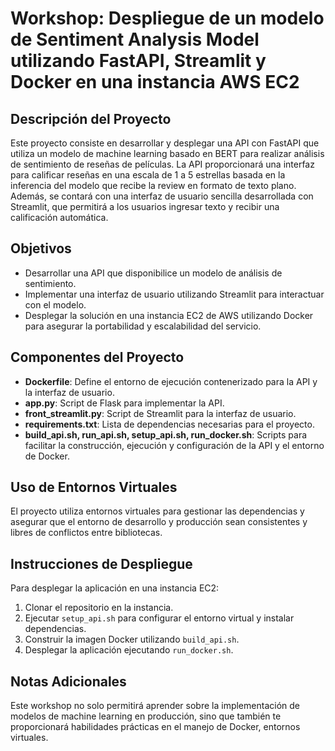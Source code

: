 # Workshop: Despliegue de un modelo de Sentiment Analysis Model utilizando FastAPI, Streamlit y Docker en una instancia AWS EC2

## Descripción del Proyecto
Este proyecto consiste en desarrollar y desplegar una API con FastAPI que utiliza un modelo de machine learning basado en BERT para realizar análisis de sentimiento de reseñas de películas. La API proporcionará una interfaz para calificar reseñas en una escala de 1 a 5 estrellas basada en la inferencia del modelo que recibe la review en formato de texto plano. Además, se contará con una interfaz de usuario sencilla desarrollada con Streamlit, que permitirá a los usuarios ingresar texto y recibir una calificación automática.

## Objetivos
- Desarrollar una API que disponibilice un modelo de análisis de sentimiento.
- Implementar una interfaz de usuario utilizando Streamlit para interactuar con el modelo.
- Desplegar la solución en una instancia EC2 de AWS utilizando Docker para asegurar la portabilidad y escalabilidad del servicio.

## Componentes del Proyecto
- **Dockerfile**: Define el entorno de ejecución contenerizado para la API y la interfaz de usuario.
- **app.py**: Script de Flask para implementar la API.
- **front_streamlit.py**: Script de Streamlit para la interfaz de usuario.
- **requirements.txt**: Lista de dependencias necesarias para el proyecto.
- **build_api.sh, run_api.sh, setup_api.sh, run_docker.sh**: Scripts para facilitar la construcción, ejecución y configuración de la API y el entorno de Docker.

## Uso de Entornos Virtuales
El proyecto utiliza entornos virtuales para gestionar las dependencias y asegurar que el entorno de desarrollo y producción sean consistentes y libres de conflictos entre bibliotecas.

## Instrucciones de Despliegue
Para desplegar la aplicación en una instancia EC2:
1. Clonar el repositorio en la instancia.
2. Ejecutar `setup_api.sh` para configurar el entorno virtual y instalar dependencias.
3. Construir la imagen Docker utilizando `build_api.sh`.
4. Desplegar la aplicación ejecutando `run_docker.sh`.

## Notas Adicionales
Este workshop no solo permitirá aprender sobre la implementación de modelos de machine learning en producción, sino que también te proporcionará habilidades prácticas en el manejo de Docker, entornos virtuales.

